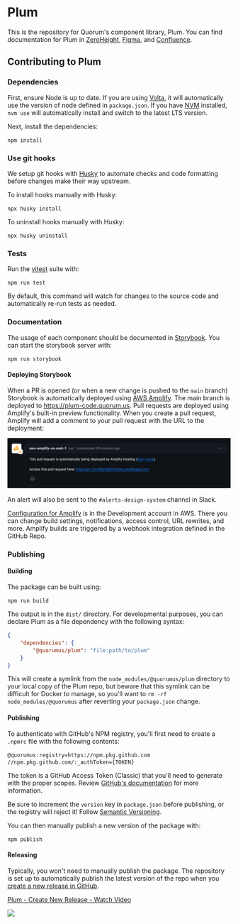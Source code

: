 # Plum

This is the repository for Quorum's component library, Plum. You can find documentation for Plum in [ZeroHeight](https://zeroheight.com/4a128e208/p/224e31-plum-design-system), [Figma](), and [Confluence](https://quorumanalytics.atlassian.net/wiki/spaces/DEVTEAM/pages/1289879592/DSGG).

## Contributing to Plum

### Dependencies

First, ensure Node is up to date. If you are using [Volta](https://volta.sh/), it will automatically use the version of node defined in `package.json`. If you have [NVM](https://github.com/nvm-sh/nvm) installed, `nvm use` will automatically install and switch to the latest LTS version.

Next, install the dependencies:

```shell
npm install
```

### Use git hooks

We setup git hooks with [Husky](https://typicode.github.io/husky/) to automate checks and code formatting before changes make their way upstream.

To install hooks manually with Husky:

```shell
npx husky install
```

To uninstall hooks manually with Husky:

```shell
npx husky uninstall
```

### Tests

Run the [vitest](https://vitest.dev/) suite with:

```shell
npm run test
```

By default, this command will watch for changes to the source code and automatically re-run tests as needed.

### Documentation

The usage of each component should be documented in [Storybook](https://storybook.js.org/). You can start the storybook server with:

```shell
npm run storybook
```

#### Deploying Storybook

When a PR is opened (or when a new change is pushed to the `main` branch) Storybook is automatically deployed using [AWS Amplify](https://aws.amazon.com/amplify/). The main branch is deployed to https://plum-code.quorum.us. Pull requests are deployed using Amplify's built-in preview functionality. When you create a pull request, Amplify will add a comment to your pull request with the URL to the deployment:

![Amplify adds a comment in your pull request](/.github/amplify-comment.png)

An alert will also be sent to the `#alerts-design-system` channel in Slack.

[Configuration for Amplify](https://us-east-1.console.aws.amazon.com/amplify/home?region=us-east-1#/d29y5g8bf7q44y) is in the Development account in AWS. There you can change build settings, notifications, access control, URL rewrites, and more. Amplify builds are triggered by a webhook integration defined in the GitHub Repo.

### Publishing

#### Building

The package can be built using:

```shell
npm run build
```

The output is in the `dist/` directory. For developmental purposes, you can declare Plum as a file dependency with the following syntax:

```json
{
    "dependencies": {
        "@quorumus/plum": "file:path/to/plum"
    }
}
```

This will create a symlink from the `node_modules/@quorumus/plum` directory to your local copy of the Plum repo, but beware that this symlink can be difficult for Docker to manage, so you'll want to `rm -rf node_modules/@quorumus` after reverting your `package.json` change.

#### Publishing

To authenticate with GitHub's NPM registry, you'll first need to create a `.npmrc` file with the following contents:

```
@quorumus:registry=https://npm.pkg.github.com
//npm.pkg.github.com/:_authToken={TOKEN}
```

The token is a GitHub Access Token (Classic) that you'll need to generate with the proper scopes. Review [GitHub's documentation](https://docs.github.com/en/packages/working-with-a-github-packages-registry/working-with-the-npm-registry#authenticating-to-github-packages) for more information.

Be sure to increment the `version` key in `package.json` before publishing, or the registry will reject it! Follow [Semantic Versioning](https://semver.org/).

You can then manually publish a new version of the package with:

```shell
npm publish
```

#### Releasing

Typically, you won't need to manually publish the package. The repository is set up to automatically publish the latest version of the repo when you [create a new release in GitHub](https://github.com/QuorumUS/plum/releases/new).

<div>
    <a href="https://www.loom.com/share/dbd161e117694643b6dcfa12f5ec3e0d">
      <p>Plum - Create New Release - Watch Video</p>
    </a>
    <a href="https://www.loom.com/share/dbd161e117694643b6dcfa12f5ec3e0d">
      <img style="max-width:300px;" src="https://cdn.loom.com/sessions/thumbnails/dbd161e117694643b6dcfa12f5ec3e0d-with-play.gif">
    </a>
  </div>
